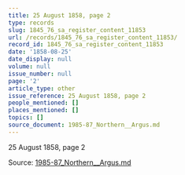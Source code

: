 ```yaml
---
title: 25 August 1858, page 2
type: records
slug: 1845_76_sa_register_content_11853
url: /records/1845_76_sa_register_content_11853/
record_id: 1845_76_sa_register_content_11853
date: '1858-08-25'
date_display: null
volume: null
issue_number: null
page: '2'
article_type: other
issue_reference: 25 August 1858, page 2
people_mentioned: []
places_mentioned: []
topics: []
source_document: 1985-87_Northern__Argus.md
---
```


25 August 1858, page 2

Source: [1985-87_Northern__Argus.md](/downloads/markdown/1985-87_Northern__Argus.md)
